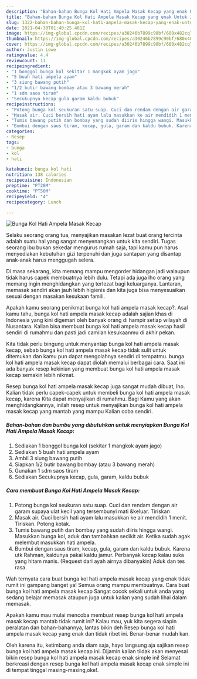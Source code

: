 ```yaml
---
description: "Bahan-bahan Bunga Kol Hati Ampela Masak Kecap yang enak Untuk Jualan"
title: "Bahan-bahan Bunga Kol Hati Ampela Masak Kecap yang enak Untuk Jualan"
slug: 1322-bahan-bahan-bunga-kol-hati-ampela-masak-kecap-yang-enak-untuk-jualan
date: 2021-04-30T01:40:25.481Z
image: https://img-global.cpcdn.com/recipes/a30246b7899c90bf/680x482cq70/bunga-kol-hati-ampela-masak-kecap-foto-resep-utama.jpg
thumbnail: https://img-global.cpcdn.com/recipes/a30246b7899c90bf/680x482cq70/bunga-kol-hati-ampela-masak-kecap-foto-resep-utama.jpg
cover: https://img-global.cpcdn.com/recipes/a30246b7899c90bf/680x482cq70/bunga-kol-hati-ampela-masak-kecap-foto-resep-utama.jpg
author: Justin Lowe
ratingvalue: 4.4
reviewcount: 11
recipeingredient:
- "1 bonggol bunga kol sekitar 1 mangkok ayam jago"
- "5 buah hati ampela ayam"
- "3 siung bawang putih"
- "1/2 butir bawang bombay atau 3 bawang merah"
- "1 sdm saos tiram"
- "Secukupnya kecap gula garam kaldu bubuk"
recipeinstructions:
- "Potong bunga kol seukuran satu suap. Cuci dan rendam dengan air garam supaya ulat kecil yang tersembunyi mati &amp;keluar. Tiriskan"
- "Masak air. Cuci bersih hati ayam lalu masukkan ke air mendidih 1 menit. Tiriskan. Potong kotak."
- "Tumis bawang putih dan bombay yang sudah diiris hingga wangi. Masukkan bunga kol, aduk dan tambahkan sedikit air. Ketika sudah agak melembut masukkan hati ampela."
- "Bumbui dengan saus tiram, kecap, gula, garam dan kaldu bubuk. Karena utk Rahman, kaldunya pakai kaldu jamur. Perbanyak kecap kalau suka yang hitam manis. (Request dari ayah airnya dibanyakin) Aduk dan tes rasa."
categories:
- Resep
tags:
- bunga
- kol
- hati

katakunci: bunga kol hati 
nutrition: 138 calories
recipecuisine: Indonesian
preptime: "PT28M"
cooktime: "PT50M"
recipeyield: "4"
recipecategory: Lunch

---
```



![Bunga Kol Hati Ampela Masak Kecap](https://img-global.cpcdn.com/recipes/a30246b7899c90bf/680x482cq70/bunga-kol-hati-ampela-masak-kecap-foto-resep-utama.jpg)

Selaku seorang orang tua, menyajikan masakan lezat buat orang tercinta adalah suatu hal yang sangat menyenangkan untuk kita sendiri. Tugas seorang ibu bukan sekedar mengurus rumah saja, tapi kamu pun harus menyediakan kebutuhan gizi terpenuhi dan juga santapan yang disantap anak-anak harus menggugah selera.

Di masa  sekarang, kita memang mampu mengorder hidangan jadi walaupun tidak harus capek membuatnya lebih dulu. Tetapi ada juga lho orang yang memang ingin menghidangkan yang terlezat bagi keluarganya. Lantaran, memasak sendiri akan jauh lebih higienis dan kita juga bisa menyesuaikan sesuai dengan masakan kesukaan famili. 



Apakah kamu seorang penikmat bunga kol hati ampela masak kecap?. Asal kamu tahu, bunga kol hati ampela masak kecap adalah sajian khas di Indonesia yang kini digemari oleh banyak orang di hampir setiap wilayah di Nusantara. Kalian bisa membuat bunga kol hati ampela masak kecap hasil sendiri di rumahmu dan pasti jadi camilan kesukaanmu di akhir pekan.

Kita tidak perlu bingung untuk menyantap bunga kol hati ampela masak kecap, sebab bunga kol hati ampela masak kecap tidak sulit untuk ditemukan dan kamu pun dapat mengolahnya sendiri di tempatmu. bunga kol hati ampela masak kecap dapat diolah memalui berbagai cara. Saat ini ada banyak resep kekinian yang membuat bunga kol hati ampela masak kecap semakin lebih nikmat.

Resep bunga kol hati ampela masak kecap juga sangat mudah dibuat, lho. Kalian tidak perlu capek-capek untuk membeli bunga kol hati ampela masak kecap, karena Kita dapat menyajikan di rumahmu. Bagi Kamu yang akan menghidangkannya, inilah resep untuk menyajikan bunga kol hati ampela masak kecap yang mantab yang mampu Kalian coba sendiri.

<!--inarticleads1-->

##### Bahan-bahan dan bumbu yang dibutuhkan untuk menyiapkan Bunga Kol Hati Ampela Masak Kecap:

1. Sediakan 1 bonggol bunga kol (sekitar 1 mangkok ayam jago)
1. Sediakan 5 buah hati ampela ayam
1. Ambil 3 siung bawang putih
1. Siapkan 1/2 butir bawang bombay (atau 3 bawang merah)
1. Gunakan 1 sdm saos tiram
1. Sediakan Secukupnya kecap, gula, garam, kaldu bubuk




<!--inarticleads2-->

##### Cara membuat Bunga Kol Hati Ampela Masak Kecap:

1. Potong bunga kol seukuran satu suap. Cuci dan rendam dengan air garam supaya ulat kecil yang tersembunyi mati &amp;keluar. Tiriskan
1. Masak air. Cuci bersih hati ayam lalu masukkan ke air mendidih 1 menit. Tiriskan. Potong kotak.
1. Tumis bawang putih dan bombay yang sudah diiris hingga wangi. Masukkan bunga kol, aduk dan tambahkan sedikit air. Ketika sudah agak melembut masukkan hati ampela.
1. Bumbui dengan saus tiram, kecap, gula, garam dan kaldu bubuk. Karena utk Rahman, kaldunya pakai kaldu jamur. Perbanyak kecap kalau suka yang hitam manis. (Request dari ayah airnya dibanyakin) Aduk dan tes rasa.




Wah ternyata cara buat bunga kol hati ampela masak kecap yang enak tidak rumit ini gampang banget ya! Semua orang mampu membuatnya. Cara buat bunga kol hati ampela masak kecap Sangat cocok sekali untuk anda yang sedang belajar memasak ataupun juga untuk kalian yang sudah lihai dalam memasak.

Apakah kamu mau mulai mencoba membuat resep bunga kol hati ampela masak kecap mantab tidak rumit ini? Kalau mau, yuk kita segera siapin peralatan dan bahan-bahannya, lantas bikin deh Resep bunga kol hati ampela masak kecap yang enak dan tidak ribet ini. Benar-benar mudah kan. 

Oleh karena itu, ketimbang anda diam saja, hayo langsung aja sajikan resep bunga kol hati ampela masak kecap ini. Dijamin kalian tiidak akan menyesal bikin resep bunga kol hati ampela masak kecap enak simple ini! Selamat berkreasi dengan resep bunga kol hati ampela masak kecap enak simple ini di tempat tinggal masing-masing,oke!.


